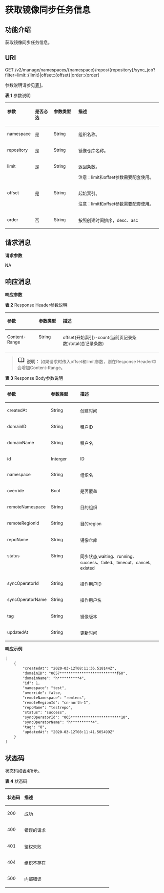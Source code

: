 # 获取镜像同步任务信息<a name="swr_02_0006"></a>

## 功能介绍<a name="se03aae4436e64394a95dc13b6f233898"></a>

获取镜像同步任务信息。

## URI<a name="s476df674307e4b04b9545f9575dde042"></a>

GET /v2/manage/namespaces/\{namespace\}/repos/\{repository\}/sync\_job?filter=limit::\{limit\}|offset::\{offset\}|order::\{order\}

参数说明请参见[表1](#tae82a09e27434bef9a38b734d798ae6c)。

**表 1**  参数说明

<a name="tae82a09e27434bef9a38b734d798ae6c"></a>
<table><thead align="left"><tr id="r2c22eba22439445680961f8c447f8756"><th class="cellrowborder" valign="top" width="17.1%" id="mcps1.2.5.1.1"><p id="a4276374f4f884a1a8ff6eabdab4da030"><a name="a4276374f4f884a1a8ff6eabdab4da030"></a><a name="a4276374f4f884a1a8ff6eabdab4da030"></a>参数</p>
</th>
<th class="cellrowborder" valign="top" width="12.36%" id="mcps1.2.5.1.2"><p id="p1351382513427"><a name="p1351382513427"></a><a name="p1351382513427"></a>是否必选</p>
</th>
<th class="cellrowborder" valign="top" width="16.09%" id="mcps1.2.5.1.3"><p id="p1781316754219"><a name="p1781316754219"></a><a name="p1781316754219"></a>参数类型</p>
</th>
<th class="cellrowborder" valign="top" width="54.449999999999996%" id="mcps1.2.5.1.4"><p id="zh-cn_topic_0060210625_p192541611508"><a name="zh-cn_topic_0060210625_p192541611508"></a><a name="zh-cn_topic_0060210625_p192541611508"></a>描述</p>
</th>
</tr>
</thead>
<tbody><tr id="row13145933143019"><td class="cellrowborder" valign="top" width="17.1%" headers="mcps1.2.5.1.1 "><p id="p0601928131816"><a name="p0601928131816"></a><a name="p0601928131816"></a>namespace</p>
</td>
<td class="cellrowborder" valign="top" width="12.36%" headers="mcps1.2.5.1.2 "><p id="p10507114164313"><a name="p10507114164313"></a><a name="p10507114164313"></a>是</p>
</td>
<td class="cellrowborder" valign="top" width="16.09%" headers="mcps1.2.5.1.3 "><p id="p105058419438"><a name="p105058419438"></a><a name="p105058419438"></a><span>String</span></p>
</td>
<td class="cellrowborder" valign="top" width="54.449999999999996%" headers="mcps1.2.5.1.4 "><p id="p11460935127"><a name="p11460935127"></a><a name="p11460935127"></a>组织名称。</p>
</td>
</tr>
<tr id="row4140165617213"><td class="cellrowborder" valign="top" width="17.1%" headers="mcps1.2.5.1.1 "><p id="p206018288188"><a name="p206018288188"></a><a name="p206018288188"></a>repository</p>
</td>
<td class="cellrowborder" valign="top" width="12.36%" headers="mcps1.2.5.1.2 "><p id="p18920840134520"><a name="p18920840134520"></a><a name="p18920840134520"></a>是</p>
</td>
<td class="cellrowborder" valign="top" width="16.09%" headers="mcps1.2.5.1.3 "><p id="p391915406456"><a name="p391915406456"></a><a name="p391915406456"></a><span>String</span></p>
</td>
<td class="cellrowborder" valign="top" width="54.449999999999996%" headers="mcps1.2.5.1.4 "><p id="p1871615462812"><a name="p1871615462812"></a><a name="p1871615462812"></a>镜像仓库名称。</p>
</td>
</tr>
<tr id="row883321063212"><td class="cellrowborder" valign="top" width="17.1%" headers="mcps1.2.5.1.1 "><p id="p13446343467"><a name="p13446343467"></a><a name="p13446343467"></a>limit</p>
</td>
<td class="cellrowborder" valign="top" width="12.36%" headers="mcps1.2.5.1.2 "><p id="p1315515507322"><a name="p1315515507322"></a><a name="p1315515507322"></a>是</p>
</td>
<td class="cellrowborder" valign="top" width="16.09%" headers="mcps1.2.5.1.3 "><p id="p11875114414"><a name="p11875114414"></a><a name="p11875114414"></a><span>String</span></p>
</td>
<td class="cellrowborder" valign="top" width="54.449999999999996%" headers="mcps1.2.5.1.4 "><p id="p5344173413460"><a name="p5344173413460"></a><a name="p5344173413460"></a>返回条数。</p>
<p id="p938217053019"><a name="p938217053019"></a><a name="p938217053019"></a>注意：limit和offset参数需要配套使用。</p>
</td>
</tr>
<tr id="row10418142763419"><td class="cellrowborder" valign="top" width="17.1%" headers="mcps1.2.5.1.1 "><p id="p130116149463"><a name="p130116149463"></a><a name="p130116149463"></a>offset</p>
</td>
<td class="cellrowborder" valign="top" width="12.36%" headers="mcps1.2.5.1.2 "><p id="p1215505014327"><a name="p1215505014327"></a><a name="p1215505014327"></a>是</p>
</td>
<td class="cellrowborder" valign="top" width="16.09%" headers="mcps1.2.5.1.3 "><p id="p14895117448"><a name="p14895117448"></a><a name="p14895117448"></a><span>String</span></p>
</td>
<td class="cellrowborder" valign="top" width="54.449999999999996%" headers="mcps1.2.5.1.4 "><p id="p162421814144314"><a name="p162421814144314"></a><a name="p162421814144314"></a>起始索引。</p>
<p id="p18972162624613"><a name="p18972162624613"></a><a name="p18972162624613"></a>注意：limit和offset参数需要配套使用。</p>
</td>
</tr>
<tr id="row577320743215"><td class="cellrowborder" valign="top" width="17.1%" headers="mcps1.2.5.1.1 "><p id="p13773167183212"><a name="p13773167183212"></a><a name="p13773167183212"></a>order</p>
</td>
<td class="cellrowborder" valign="top" width="12.36%" headers="mcps1.2.5.1.2 "><p id="p020595219328"><a name="p020595219328"></a><a name="p020595219328"></a>否</p>
</td>
<td class="cellrowborder" valign="top" width="16.09%" headers="mcps1.2.5.1.3 "><p id="p1020555293212"><a name="p1020555293212"></a><a name="p1020555293212"></a><span>String</span></p>
</td>
<td class="cellrowborder" valign="top" width="54.449999999999996%" headers="mcps1.2.5.1.4 "><p id="p147731375324"><a name="p147731375324"></a><a name="p147731375324"></a>按照创建时间排序，desc、asc</p>
</td>
</tr>
</tbody>
</table>

## 请求消息<a name="section141782462587"></a>

**请求参数**

NA

## 响应消息<a name="sab9be5ce850743859bb238e072f8d1f2"></a>

**响应参数**

**表 2**  Response Header参数说明

<a name="table156464193424"></a>
<table><thead align="left"><tr id="row76531819144218"><th class="cellrowborder" valign="top" width="20.51%" id="mcps1.2.4.1.1"><p id="p36531719164213"><a name="p36531719164213"></a><a name="p36531719164213"></a>参数</p>
</th>
<th class="cellrowborder" valign="top" width="15.690000000000001%" id="mcps1.2.4.1.2"><p id="p186572196429"><a name="p186572196429"></a><a name="p186572196429"></a>参数类型</p>
</th>
<th class="cellrowborder" valign="top" width="63.800000000000004%" id="mcps1.2.4.1.3"><p id="p1966121915428"><a name="p1966121915428"></a><a name="p1966121915428"></a>描述</p>
</th>
</tr>
</thead>
<tbody><tr id="row18663141934215"><td class="cellrowborder" valign="top" width="20.51%" headers="mcps1.2.4.1.1 "><p id="p15664201917425"><a name="p15664201917425"></a><a name="p15664201917425"></a>Content-Range</p>
</td>
<td class="cellrowborder" valign="top" width="15.690000000000001%" headers="mcps1.2.4.1.2 "><p id="p1566851954211"><a name="p1566851954211"></a><a name="p1566851954211"></a>String</p>
</td>
<td class="cellrowborder" valign="top" width="63.800000000000004%" headers="mcps1.2.4.1.3 "><p id="p442485393619"><a name="p442485393619"></a><a name="p442485393619"></a>offset(开始索引)-count(当前页记录条数)/total(总记录条数)</p>
</td>
</tr>
</tbody>
</table>

>![](public_sys-resources/icon-note.gif) **说明：** 
>如果请求时传入offset和limit参数，则在Response Header中会增加Content-Range。

**表 3**  Response Body参数说明

<a name="table34001413863"></a>
<table><thead align="left"><tr id="row17400171319612"><th class="cellrowborder" valign="top" width="20.89%" id="mcps1.2.4.1.1"><p id="p1840015139619"><a name="p1840015139619"></a><a name="p1840015139619"></a>参数</p>
</th>
<th class="cellrowborder" valign="top" width="20.11%" id="mcps1.2.4.1.2"><p id="p24002135620"><a name="p24002135620"></a><a name="p24002135620"></a>参数类型</p>
</th>
<th class="cellrowborder" valign="top" width="59%" id="mcps1.2.4.1.3"><p id="p174008131163"><a name="p174008131163"></a><a name="p174008131163"></a>描述</p>
</th>
</tr>
</thead>
<tbody><tr id="row102501241164"><td class="cellrowborder" valign="top" width="20.89%" headers="mcps1.2.4.1.1 "><p id="p71211335115211"><a name="p71211335115211"></a><a name="p71211335115211"></a>createdAt</p>
</td>
<td class="cellrowborder" valign="top" width="20.11%" headers="mcps1.2.4.1.2 "><p id="p131211835125211"><a name="p131211835125211"></a><a name="p131211835125211"></a>String</p>
</td>
<td class="cellrowborder" valign="top" width="59%" headers="mcps1.2.4.1.3 "><p id="p14121163515525"><a name="p14121163515525"></a><a name="p14121163515525"></a>创建时间</p>
</td>
</tr>
<tr id="row12610413165219"><td class="cellrowborder" valign="top" width="20.89%" headers="mcps1.2.4.1.1 "><p id="p1361081317524"><a name="p1361081317524"></a><a name="p1361081317524"></a>domainID</p>
</td>
<td class="cellrowborder" valign="top" width="20.11%" headers="mcps1.2.4.1.2 "><p id="p861051315214"><a name="p861051315214"></a><a name="p861051315214"></a>String</p>
</td>
<td class="cellrowborder" valign="top" width="59%" headers="mcps1.2.4.1.3 "><p id="p2610191335215"><a name="p2610191335215"></a><a name="p2610191335215"></a>租户ID</p>
</td>
</tr>
<tr id="row108784108525"><td class="cellrowborder" valign="top" width="20.89%" headers="mcps1.2.4.1.1 "><p id="p1287810103527"><a name="p1287810103527"></a><a name="p1287810103527"></a>domainName</p>
</td>
<td class="cellrowborder" valign="top" width="20.11%" headers="mcps1.2.4.1.2 "><p id="p12878121014524"><a name="p12878121014524"></a><a name="p12878121014524"></a>String</p>
</td>
<td class="cellrowborder" valign="top" width="59%" headers="mcps1.2.4.1.3 "><p id="p12878310205212"><a name="p12878310205212"></a><a name="p12878310205212"></a>租户名</p>
</td>
</tr>
<tr id="row1023455470"><td class="cellrowborder" valign="top" width="20.89%" headers="mcps1.2.4.1.1 "><p id="p1482131117588"><a name="p1482131117588"></a><a name="p1482131117588"></a>id</p>
</td>
<td class="cellrowborder" valign="top" width="20.11%" headers="mcps1.2.4.1.2 "><p id="p88201811175811"><a name="p88201811175811"></a><a name="p88201811175811"></a>Interger</p>
</td>
<td class="cellrowborder" valign="top" width="59%" headers="mcps1.2.4.1.3 "><p id="p181911115588"><a name="p181911115588"></a><a name="p181911115588"></a>ID</p>
</td>
</tr>
<tr id="row1650217713522"><td class="cellrowborder" valign="top" width="20.89%" headers="mcps1.2.4.1.1 "><p id="p5502137175212"><a name="p5502137175212"></a><a name="p5502137175212"></a>namespace</p>
</td>
<td class="cellrowborder" valign="top" width="20.11%" headers="mcps1.2.4.1.2 "><p id="p4502471529"><a name="p4502471529"></a><a name="p4502471529"></a>String</p>
</td>
<td class="cellrowborder" valign="top" width="59%" headers="mcps1.2.4.1.3 "><p id="p2502127155215"><a name="p2502127155215"></a><a name="p2502127155215"></a>组织名</p>
</td>
</tr>
<tr id="row28196279718"><td class="cellrowborder" valign="top" width="20.89%" headers="mcps1.2.4.1.1 "><p id="p17121535115213"><a name="p17121535115213"></a><a name="p17121535115213"></a>override</p>
</td>
<td class="cellrowborder" valign="top" width="20.11%" headers="mcps1.2.4.1.2 "><p id="p212113511521"><a name="p212113511521"></a><a name="p212113511521"></a>Bool</p>
</td>
<td class="cellrowborder" valign="top" width="59%" headers="mcps1.2.4.1.3 "><p id="p13121143565212"><a name="p13121143565212"></a><a name="p13121143565212"></a>是否覆盖</p>
</td>
</tr>
<tr id="row2011951288"><td class="cellrowborder" valign="top" width="20.89%" headers="mcps1.2.4.1.1 "><p id="p116421185520"><a name="p116421185520"></a><a name="p116421185520"></a>remoteNamespace</p>
</td>
<td class="cellrowborder" valign="top" width="20.11%" headers="mcps1.2.4.1.2 "><p id="p1464211825216"><a name="p1464211825216"></a><a name="p1464211825216"></a>String</p>
</td>
<td class="cellrowborder" valign="top" width="59%" headers="mcps1.2.4.1.3 "><p id="p364218182526"><a name="p364218182526"></a><a name="p364218182526"></a>目的组织</p>
</td>
</tr>
<tr id="row17354110814"><td class="cellrowborder" valign="top" width="20.89%" headers="mcps1.2.4.1.1 "><p id="p18642518165214"><a name="p18642518165214"></a><a name="p18642518165214"></a>remoteRegionId</p>
</td>
<td class="cellrowborder" valign="top" width="20.11%" headers="mcps1.2.4.1.2 "><p id="p176422018195218"><a name="p176422018195218"></a><a name="p176422018195218"></a>String</p>
</td>
<td class="cellrowborder" valign="top" width="59%" headers="mcps1.2.4.1.3 "><p id="p1464251865219"><a name="p1464251865219"></a><a name="p1464251865219"></a>目的region</p>
</td>
</tr>
<tr id="row1964121813522"><td class="cellrowborder" valign="top" width="20.89%" headers="mcps1.2.4.1.1 "><p id="p5641101819525"><a name="p5641101819525"></a><a name="p5641101819525"></a>repoName</p>
</td>
<td class="cellrowborder" valign="top" width="20.11%" headers="mcps1.2.4.1.2 "><p id="p2642191825210"><a name="p2642191825210"></a><a name="p2642191825210"></a>String</p>
</td>
<td class="cellrowborder" valign="top" width="59%" headers="mcps1.2.4.1.3 "><p id="p664211865216"><a name="p664211865216"></a><a name="p664211865216"></a>镜像仓库</p>
</td>
</tr>
<tr id="row364211816522"><td class="cellrowborder" valign="top" width="20.89%" headers="mcps1.2.4.1.1 "><p id="p1812113354529"><a name="p1812113354529"></a><a name="p1812113354529"></a>status</p>
</td>
<td class="cellrowborder" valign="top" width="20.11%" headers="mcps1.2.4.1.2 "><p id="p0121113514524"><a name="p0121113514524"></a><a name="p0121113514524"></a>String</p>
</td>
<td class="cellrowborder" valign="top" width="59%" headers="mcps1.2.4.1.3 "><p id="p1812143514523"><a name="p1812143514523"></a><a name="p1812143514523"></a>同步状态,waiting、running、success、failed、timeout、cancel、existed</p>
</td>
</tr>
<tr id="row1164261805218"><td class="cellrowborder" valign="top" width="20.89%" headers="mcps1.2.4.1.1 "><p id="p151205352522"><a name="p151205352522"></a><a name="p151205352522"></a>syncOperatorId</p>
</td>
<td class="cellrowborder" valign="top" width="20.11%" headers="mcps1.2.4.1.2 "><p id="p5121035125217"><a name="p5121035125217"></a><a name="p5121035125217"></a>String</p>
</td>
<td class="cellrowborder" valign="top" width="59%" headers="mcps1.2.4.1.3 "><p id="p1612153513528"><a name="p1612153513528"></a><a name="p1612153513528"></a>操作用户ID</p>
</td>
</tr>
<tr id="row9642718145215"><td class="cellrowborder" valign="top" width="20.89%" headers="mcps1.2.4.1.1 "><p id="p71212352525"><a name="p71212352525"></a><a name="p71212352525"></a>syncOperatorName</p>
</td>
<td class="cellrowborder" valign="top" width="20.11%" headers="mcps1.2.4.1.2 "><p id="p1012115354522"><a name="p1012115354522"></a><a name="p1012115354522"></a>String</p>
</td>
<td class="cellrowborder" valign="top" width="59%" headers="mcps1.2.4.1.3 "><p id="p1812110358525"><a name="p1812110358525"></a><a name="p1812110358525"></a>操作用户名</p>
</td>
</tr>
<tr id="row171201735165217"><td class="cellrowborder" valign="top" width="20.89%" headers="mcps1.2.4.1.1 "><p id="p0642111815220"><a name="p0642111815220"></a><a name="p0642111815220"></a>tag</p>
</td>
<td class="cellrowborder" valign="top" width="20.11%" headers="mcps1.2.4.1.2 "><p id="p126422182524"><a name="p126422182524"></a><a name="p126422182524"></a>String</p>
</td>
<td class="cellrowborder" valign="top" width="59%" headers="mcps1.2.4.1.3 "><p id="p11642181811527"><a name="p11642181811527"></a><a name="p11642181811527"></a>镜像版本</p>
</td>
</tr>
<tr id="row10121935165218"><td class="cellrowborder" valign="top" width="20.89%" headers="mcps1.2.4.1.1 "><p id="p1412293505215"><a name="p1412293505215"></a><a name="p1412293505215"></a>updatedAt</p>
</td>
<td class="cellrowborder" valign="top" width="20.11%" headers="mcps1.2.4.1.2 "><p id="p1112220352524"><a name="p1112220352524"></a><a name="p1112220352524"></a>String</p>
</td>
<td class="cellrowborder" valign="top" width="59%" headers="mcps1.2.4.1.3 "><p id="p912215353525"><a name="p912215353525"></a><a name="p912215353525"></a>更新时间</p>
</td>
</tr>
</tbody>
</table>

**响应示例**

```
[
    {
        "createdAt": "2020-03-12T08:11:36.518144Z",
        "domainID": "0657**************************f60",
        "domainName": "h**********4",
        "id": 1,
        "namespace": "test",
        "override": false,
        "remoteNamespace": "remtens",
        "remoteRegionId": "cn-north-1",
        "repoName": "testrepo",
        "status": "success",
        "syncOperatorId": "065***********************10",
        "syncOperatorName": "h**********4",
        "tag": "8",
        "updatedAt": "2020-03-12T08:11:41.505499Z"
    }
]

```

## 状态码<a name="s336c1dbc7af446a1b3cc077ea3f82fc9"></a>

状态码如[表4](#t33d02fa79e8443868a71c99f411610a5)所示。

**表 4**  状态码

<a name="t33d02fa79e8443868a71c99f411610a5"></a>
<table><thead align="left"><tr id="r9eb80d64e8f34d0db940daa95fc929dd"><th class="cellrowborder" valign="top" width="16.439999999999998%" id="mcps1.2.3.1.1"><p id="a7e51ed73a71e4dc29d0dd4aae3016632"><a name="a7e51ed73a71e4dc29d0dd4aae3016632"></a><a name="a7e51ed73a71e4dc29d0dd4aae3016632"></a>状态码</p>
</th>
<th class="cellrowborder" valign="top" width="83.56%" id="mcps1.2.3.1.2"><p id="aa802d02e21c944f1863435a0d11c7ec1"><a name="aa802d02e21c944f1863435a0d11c7ec1"></a><a name="aa802d02e21c944f1863435a0d11c7ec1"></a>描述</p>
</th>
</tr>
</thead>
<tbody><tr id="r1cc0192c651444db882dde750b14be23"><td class="cellrowborder" valign="top" width="16.439999999999998%" headers="mcps1.2.3.1.1 "><p id="a6a3639a3cb154e17b95c5076c8036471"><a name="a6a3639a3cb154e17b95c5076c8036471"></a><a name="a6a3639a3cb154e17b95c5076c8036471"></a>200</p>
</td>
<td class="cellrowborder" valign="top" width="83.56%" headers="mcps1.2.3.1.2 "><p id="ad54ae639e7f94380a87bfc10cc91a4f0"><a name="ad54ae639e7f94380a87bfc10cc91a4f0"></a><a name="ad54ae639e7f94380a87bfc10cc91a4f0"></a>成功</p>
</td>
</tr>
<tr id="r0bd68000afe546dd9c7a8d3a05991a04"><td class="cellrowborder" valign="top" width="16.439999999999998%" headers="mcps1.2.3.1.1 "><p id="ad46ccdc6b7e04df3b6b5679f7606f434"><a name="ad46ccdc6b7e04df3b6b5679f7606f434"></a><a name="ad46ccdc6b7e04df3b6b5679f7606f434"></a>400</p>
</td>
<td class="cellrowborder" valign="top" width="83.56%" headers="mcps1.2.3.1.2 "><p id="a1f2e8d58145d461781428d28f07a5351"><a name="a1f2e8d58145d461781428d28f07a5351"></a><a name="a1f2e8d58145d461781428d28f07a5351"></a>错误的请求</p>
</td>
</tr>
<tr id="row059261364320"><td class="cellrowborder" valign="top" width="16.439999999999998%" headers="mcps1.2.3.1.1 "><p id="p059261310438"><a name="p059261310438"></a><a name="p059261310438"></a>401</p>
</td>
<td class="cellrowborder" valign="top" width="83.56%" headers="mcps1.2.3.1.2 "><p id="p759261314433"><a name="p759261314433"></a><a name="p759261314433"></a>鉴权失败</p>
</td>
</tr>
<tr id="row9547111612437"><td class="cellrowborder" valign="top" width="16.439999999999998%" headers="mcps1.2.3.1.1 "><p id="p19547131615432"><a name="p19547131615432"></a><a name="p19547131615432"></a>404</p>
</td>
<td class="cellrowborder" valign="top" width="83.56%" headers="mcps1.2.3.1.2 "><p id="p16547416114315"><a name="p16547416114315"></a><a name="p16547416114315"></a>组织不存在</p>
</td>
</tr>
<tr id="r19bdef782c164c93917f897241e521f8"><td class="cellrowborder" valign="top" width="16.439999999999998%" headers="mcps1.2.3.1.1 "><p id="a7da68e311c0f4267bacf3cbdb71d1ead"><a name="a7da68e311c0f4267bacf3cbdb71d1ead"></a><a name="a7da68e311c0f4267bacf3cbdb71d1ead"></a>500</p>
</td>
<td class="cellrowborder" valign="top" width="83.56%" headers="mcps1.2.3.1.2 "><p id="aa6fd12cedd8841e29eeeca27c1bdea1a"><a name="aa6fd12cedd8841e29eeeca27c1bdea1a"></a><a name="aa6fd12cedd8841e29eeeca27c1bdea1a"></a>内部错误</p>
</td>
</tr>
</tbody>
</table>

